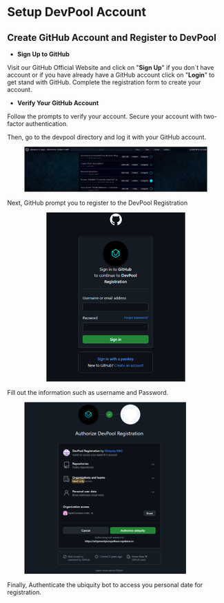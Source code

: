 # Setup DevPool Account

## Create GitHub Account and Register to DevPool

* **Sign Up to GitHub**

Visit our GitHub Official Website and click on "**Sign Up**" if you don\`t have account or if you have already have a GitHub account click on "**Login**" to get stand with GitHub. Complete the registration form to create your account.

* **Verify Your  GitHub Account**

Follow the prompts to verify your account. Secure your account with two-factor authentication.

Then, go to the devpool directory and log it with your GitHub account.

<figure><img src="../../../.gitbook/assets/image.png" alt=""><figcaption></figcaption></figure>

Next, GitHub prompt you to register to the DevPool Registration&#x20;

<div align="center"><figure><img src="../../../.gitbook/assets/image (1).png" alt="" width="322"><figcaption></figcaption></figure></div>

Fill out the information such as username and Password.

<figure><img src="../../../.gitbook/assets/image (2).png" alt="" width="375"><figcaption></figcaption></figure>

Finally, Authenticate the ubiquity bot to access you personal date for registration. &#x20;
